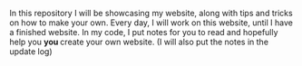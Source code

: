 In this repository I will be showcasing my website, along with tips and tricks on how to make your own.
Every day, I will work on this website, until I have a finished website.
In my code, I put notes for you to read and hopefully help you <strong> you </strong> create your own website.
(I will also put the notes in the update log)
